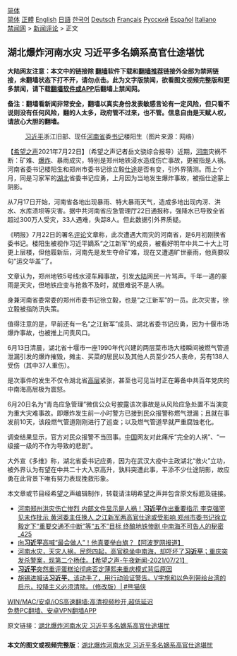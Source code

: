  <!-- 面包屑导航 --> <div class="breadcrumb"><!-- GTranslate: https://gtranslate.io/ -->  <div class="switcher notranslate">  <div class="selected">  <a href="#" onclick="return false;"> 简体</a>  </div>  <div class="option">  <a href="https://www.bannedbook.org" onclick="doGTranslate('zh-CN|zh-CN');jQuery('div.switcher div.selected a').html(jQuery(this).html());return false;" title="简体中文" class="nturl selected"> 简体</a>  <a href="https://www.bannedbook.org/zh-tw/" onclick="doGTranslate('zh-CN|zh-TW');jQuery('div.switcher div.selected a').html(jQuery(this).html());return false;" title="繁體中文" class="nturl"> 正體</a>  <a href="https://www.bannedbook.org/en/" onclick="doGTranslate('zh-CN|en');jQuery('div.switcher div.selected a').html(jQuery(this).html());return false;" title="English" class="nturl"> English</a>  <a href="https://www.bannedbook.org/ja/" onclick="doGTranslate('zh-CN|ja');jQuery('div.switcher div.selected a').html(jQuery(this).html());return false;" title="日本語" class="nturl"> 日語</a>  <a href="https://www.bannedbook.org/ko/" onclick="doGTranslate('zh-CN|ko');jQuery('div.switcher div.selected a').html(jQuery(this).html());return false;" title="한국어" class="nturl"> 한국어</a>  <a href="https://www.bannedbook.org/de/" onclick="doGTranslate('zh-CN|de');jQuery('div.switcher div.selected a').html(jQuery(this).html());return false;" title="Deutsch" class="nturl"> Deutsch</a>  <a href="https://www.bannedbook.org/fr/" onclick="doGTranslate('zh-CN|fr');jQuery('div.switcher div.selected a').html(jQuery(this).html());return false;" title="Français" class="nturl"> Français</a>  <a href="https://www.bannedbook.org/ru/" onclick="doGTranslate('zh-CN|ru');jQuery('div.switcher div.selected a').html(jQuery(this).html());return false;" title="Русский" class="nturl"> Русский</a>  <a href="https://www.bannedbook.org/es/" onclick="doGTranslate('zh-CN|es');jQuery('div.switcher div.selected a').html(jQuery(this).html());return false;" title="Español" class="nturl"> Español</a>  <a href="https://www.bannedbook.org/it/" onclick="doGTranslate('zh-CN|it');jQuery('div.switcher div.selected a').html(jQuery(this).html());return false;" title="Italiano" class="nturl"> Italiano</a>  </div>  </div>      <div class='breadcrumb-sub'><!-- Breadcrumb NavXT 6.3.0 --> <a href="https://www.bannedbook.org/" class="home">禁闻网</a> &gt; <a href="https://www.bannedbook.org/bnews/comments/" class="category">新闻评论</a> &gt; 正文</div></div><h2>湖北爆炸河南水灾 习近平多名嫡系高官仕途堪忧</h2> <p class="notice"><b>大陆网友注意：本文中的链接除 <a href="https://github.com/bannedbook/fanqiang" >翻墙</a>软件下载和<a href="https://github.com/killgcd/justmysocks/blob/master/README.md">翻墙推荐</a>链接外全部为禁网链接，未翻墙状态下打不开，请勿点击。此为文字版禁闻，欲看图文视频完整版和更多禁闻，请下载<a href="https://github.com/bannedbook/fanqiang">翻墙软件或APP</a>后翻墙上禁闻网。</p><p>备注：翻墙看新闻非常安全，翻墙以真实身份发表敏感言论有一定风险，但只看不说则没有任何风险，翻的人太多，政府管不过来，也不管。信息自由是天赋人权，请放心大胆的翻墙。</b></p>  <div class="entry"> <figure> <p><figcaption><a href="https://www.bannedbook.org/bnews/tag/%e4%b9%a0%e8%bf%91%e5%b9%b3/" class="st_tag internal_tag" rel="tag" title="标签 习近平 下的日志">习近平</a>浙江旧部、现任<a href="https://www.bannedbook.org/bnews/tag/%e6%b2%b3%e5%8d%97%e7%9c%81/" class="st_tag internal_tag" rel="tag" title="标签 河南省 下的日志">河南省</a>委<a href="https://www.bannedbook.org/bnews/tag/%e4%b9%a6%e8%ae%b0/" class="st_tag internal_tag" rel="tag" title="标签 书记 下的日志">书记</a>楼阳生（图片来源：网络）</figcaption></figure> <p>【<span class='wp_keywordlink_affiliate'><a href="https://www.soundofhope.org" title="希望之声" target="_blank">希望之声</a></span>2021年7月22日】（希望之声记者岳文骁综合报导）近期，<a href="https://www.bannedbook.org/bnews/tag/%e6%b2%b3%e5%8d%97/" class="st_tag internal_tag" rel="tag" title="标签 河南 下的日志">河南</a>灾祸不断：矿难、<a href="https://www.bannedbook.org/bnews/tag/%e7%88%86%e7%82%b8/" class="st_tag internal_tag" rel="tag" title="标签 爆炸 下的日志">爆炸</a>、暴雨成灾，特别是郑州地铁浸水造成伤亡事故，更被指是人祸。河南省委书记楼阳生和郑州市委书记徐立毅<a href="https://www.bannedbook.org/bnews/tag/%E4%BB%95%E9%80%94/" class="st_tag internal_tag" rel="tag" title="标签 仕途 下的日志">仕途</a>是否有变，引外界猜测。而上个月，同是习家军的<a href="https://www.bannedbook.org/bnews/tag/%e6%b9%96%e5%8c%97/" class="st_tag internal_tag" rel="tag" title="标签 湖北 下的日志">湖北</a>省委书记应勇，上月因为当地发生爆炸事故，被指仕途蒙上阴影。</p> <p>从7月17日开始，河南省各地出现暴雨、特大暴雨天气，造成多地出现内涝、洪水、水库溃坝等灾害。据中共河南省应急管理厅22日通报称，强降水已导致全省超过300万人受灾，33人遇难，失踪8人。但此数据引外界质疑。</p> <p>《明报》7月22日的署名<span class='wp_keywordlink_affiliate'><a href="https://www.bannedbook.org/bnews/comments/" title="新闻评论" target="_blank">评论</a></span>文章称，此次遭遇大雨灾的河南省，是6月初刚换省委书记。楼阳生被视作习近平嫡系“之江新军”的成员，被看好明年中共二十大上可更上层楼，但他履新后，河南先是发生夺命矿难，现在又遭遇旷世豪雨，他真要叹句“运交华盖”了。</p>  <p>文章认为，郑州地铁5号线水浸车厢事故，引发<span class='wp_keywordlink_affiliate'><a href="https://www.bannedbook.org/" title="大陆" target="_blank">大陆</a></span>网民一片骂声。千年一遇的豪雨是天灾，但地铁应变与抢救不及时，就很难说不是人祸。</p> <p>身兼河南省委常委的郑州市委书记徐立毅，也是“之江新军”的一员。此次灾害，徐立毅被指防汛失策。</p> <p>值得注意的是，早前还有一名“之江新军”成员、湖北省委书记应勇，因为十偃市场爆炸事故，也被推上问责风口。</p>  <p>6月13日清晨，湖北省十堰市一座1990年代兴建的两层菜市场大楼瞬间被燃气管道泄漏引发的爆炸摧毁，摊主、买菜的居民以及其他人员至少25人丧命，另有138人受伤（其中37人重伤）。</p> <p>是次事件的发生不仅令湖北省<span class='wp_keywordlink_affiliate'><a href="https://www.bannedbook.org/bnews/ccpdope/" title="中共高层内幕" target="_blank">高层</a></span>紧张，甚至也可见当时正在筹备中共百年党庆的中南海高层极为震怒。</p> <p>6月20日名为“青岛应急管理”微信公众号披露该次事故是从风险应急处置不当演变为重大灾难事故。即爆炸发生前一小时警方已接到民众报警称燃气泄漏；且就在事发前10天，该段燃气管道刚刚进行了巡查；以及燃气管道早就严重腐蚀老化。</p>  <p>调查结果显示，官方对民众报警不当回事。<span class='wp_keywordlink_affiliate'><a href="https://www.bannedbook.org/" title="中国" target="_blank">中国</a></span>网友对此痛斥“完全的人祸”、“一级接一级的不作为导致的悲剧”。</p> <p>大外宣《多维》称，湖北省委书记应勇，因为在武汉大疫中主政湖北“救火”立功，被外界认为有望在中共二十大入京高升，孰料突遭此事，平添不少仕途阴影，故应勇在此背景下唯有努力表现挽救形象。</p> <p>本文章或节目经希望之声编辑制作，转载请注明希望之声并包含原文标题及链接。 </p>  <ul class='op-related-articles' title='相关阅读'> <li><a href='https://www.bannedbook.org/bnews/comments/20210722/1592021.html' target='_blank'>河南郑州洪灾伤亡惨烈 内部文件显示是人祸！<b>习近平</b>作出重要指示 李克强罕见未作批示 黄河委主任换人 之江新军两高官仕途或受影响 郑州市委书记徐立毅定下“重要交通不中断”等“五不”目标 终酿地铁惨剧 中南海不可告人的秘密_425</a></li> <li><a href='https://www.bannedbook.org/bnews/cnnews/20210722/1592015.html' target='_blank'>向<b>习近平</b>高喊“最会做人”！他真要举白旗？【阿波罗网报道】</a></li> <li><a href='https://www.bannedbook.org/bnews/comments/20210722/1591976.html' target='_blank'>河南水灾，天灾人祸，民怨四起，高官稳坐中南海，却吓坏了<b>习近平</b>；重庆突发杀警案，现第二个杨佳。【希望之声-午夜新闻-2021/07/21】</a></li> <li><a href='https://www.bannedbook.org/bnews/bannedvideo/20210722/1591974.html' target='_blank'><b>习近平</b>突然重评蛋糕论彻底否定薄熙来重庆模式背后原因</a></li> <li><a href='https://www.bannedbook.org/bnews/comments/20210722/1591973.html' target='_blank'>胡锡进喊话<b>习近平</b>，该动手了，用行动验证警告。V字旅和以色列带给台湾的启示，投降主义必须清除。（修改版）│#熊猫侠</a></li> </ul> <p class="texttj"> <a href="https://github.com/bannedbook/fanqiang/wiki/V2ray%E6%9C%BA%E5%9C%BA" target="_blank">WIN/MAC/安卓/iOS高速翻墙:高清视频秒开,超低延迟</a><br/> <a href="https://github.com/bannedbook/fanqiang/wiki/%E7%A6%81%E9%97%BB%E7%BD%91%E5%AE%89%E5%8D%93%E7%BF%BB%E5%A2%99%E6%96%B0%E9%97%BBAPP" target="_blank">免费PC翻墙、安卓VPN翻墙APP</a></p><p>原文链接：<a class="src_link"  href="https://www.soundofhope.org/post/528134" target="_blank">湖北爆炸河南水灾 习近平多名嫡系高官仕途堪忧</a></p><a name='sharetosocial'></a>  <div style="margin-bottom:5px;padding-bottom:5px;clear:both"> <div id="archive-pix-1" class="banner-ads"> <!-- AuctionX Display platform tag START --> <div id="26318x728x90x621x_ADSLOT2" clicktrack="%%CLICK_URL_ESC%%"></div> <!-- AuctionX Display platform tag END --> </div> <div id="archive-pix-2" class="banner-ads"> <!-- AuctionX Display platform tag START --> <div id="26315x300x250x621x_ADSLOT2" clicktrack="%%CLICK_URL_ESC%%"></div> <!-- AuctionX Display platform tag END --> </div> </div>  <div id="archive-pix-1" class="banner-ads"> <!-- AuctionX Display platform tag START --> <div id="26318x728x90x621x_ADSLOT3" clicktrack="%%CLICK_URL_ESC%%"></div> <!-- AuctionX Display platform tag END --> </div> <div><b>本文的图文或视频完整版</b>：<a href='https://www.bannedbook.org/bnews/comments/20210722/1592112.html'>湖北爆炸河南水灾 习近平多名嫡系高官仕途堪忧</a></div>  </div><!--END ENTRY--> 